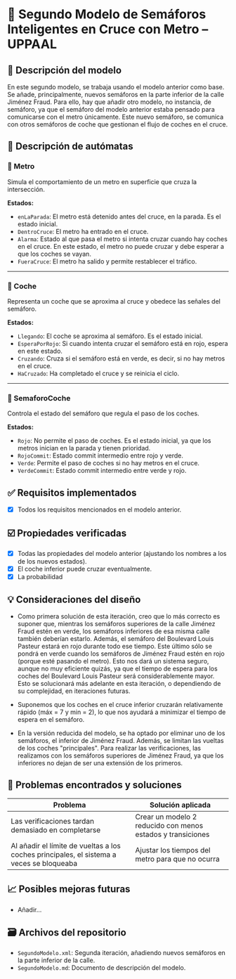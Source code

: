 # 📘 Segundo Modelo de Semáforos Inteligentes en Cruce con Metro – UPPAAL

## 📜 Descripción del modelo

En este segundo modelo, se trabaja usando el modelo anterior como base. Se añade, principalmente, nuevos semáforos en la parte inferior de la calle Jiménez Fraud. Para ello, hay que añadir otro modelo, no instancia, de semáforo, ya que el semáforo del modelo anterior estaba pensado para comunicarse con el metro únicamente. Este nuevo semáforo, se comunica con otros semáforos de coche que gestionan el flujo de coches en el cruce.

## 🧩 Descripción de autómatas

### 🚆 Metro

Simula el comportamiento de un metro en superficie que cruza la intersección.

**Estados:**
- `enLaParada`: El metro está detenido antes del cruce, en la parada. Es el estado inicial.
- `DentroCruce`: El metro ha entrado en el cruce.
- `Alarma`: Estado al que pasa el metro si intenta cruzar cuando hay coches en el cruce. En este estado, el metro no puede cruzar y debe esperar a que los coches se vayan.
- `FueraCruce`: El metro ha salido y permite restablecer el tráfico.

---

### 🚗 Coche

Representa un coche que se aproxima al cruce y obedece las señales del semáforo.

**Estados:**
- `Llegando`: El coche se aproxima al semáforo. Es el estado inicial.
- `EsperaPorRojo`: Si cuando intenta cruzar el semáforo está en rojo, espera en este estado.
- `Cruzando`: Cruza si el semáforo está en verde, es decir, si no hay metros en el cruce.
- `HaCruzado`: Ha completado el cruce y se reinicia el ciclo.

---

### 🚦 SemaforoCoche

Controla el estado del semáforo que regula el paso de los coches.

**Estados:**
- `Rojo`: No permite el paso de coches. Es el estado inicial, ya que los metros inician en la parada y tienen prioridad.
- `RojoCommit`: Estado commit intermedio entre rojo y verde.
- `Verde`: Permite el paso de coches si no hay metros en el cruce.
- `VerdeCommit`: Estado commit intermedio entre verde y rojo.

## ✅ Requisitos implementados

- [X] Todos los requisitos mencionados en el modelo anterior.

## ☑️ Propiedades verificadas

- [X] Todas las propiedades del modelo anterior (ajustando los nombres a los de los nuevos estados). 
- [X] El coche inferior puede cruzar eventualmente.
- [X] La probabilidad 

## 💡 Consideraciones del diseño

- Como primera solución de esta iteración, creo que lo más correcto es suponer que, mientras los semáforos superiores de la calle Jiménez Fraud estén en verde, los semáforos inferiores de esa misma calle también deberían estarlo. Además, el semáforo del Boulevard Louis Pasteur estará en rojo durante todo ese tiempo. Este último sólo se pondrá en verde cuando los semáforos de Jiménez Fraud estén en rojo (porque esté pasando el metro). Esto nos dará un sistema seguro, aunque no muy eficiente quizás, ya que el tiempo de espera para los coches del Boulevard Louis Pasteur será considerablemente mayor. Esto se solucionará más adelante en esta iteración, o dependiendo de su complejidad, en iteraciones futuras.

- Suponemos que los coches en el cruce inferior cruzarán relativamente rápido (máx = 7 y min = 2), lo que nos ayudará a minimizar el tiempo de espera en el semáforo.

- En la versión reducida del modelo, se ha optado por eliminar uno de los semáforos, el inferior de Jiménez Fraud. Además, se limitan las vueltas de los coches "principales". Para realizar las verificaciones, las realizamos con los semáforos superiores de Jiménez Fraud, ya que los inferiores no dejan de ser una extensión de los primeros.

## 🐞 Problemas encontrados y soluciones

| Problema                                      | Solución aplicada                                |
|----------------------------------------------|--------------------------------------------------|
| Las verificaciones tardan demasiado en completarse  | Crear un modelo 2 reducido con menos estados y transiciones |
| Al añadir el límite de vueltas a los coches principales, el sistema a veces se bloqueaba | Ajustar los tiempos del metro para que no ocurra |



## 📈 Posibles mejoras futuras

- Añadir...

## 🗃️ Archivos del repositorio

- `SegundoModelo.xml`: Segunda iteración, añadiendo nuevos semáforos en la parte inferior de la calle.
- `SegundoModelo.md`: Documento de descripción del modelo.